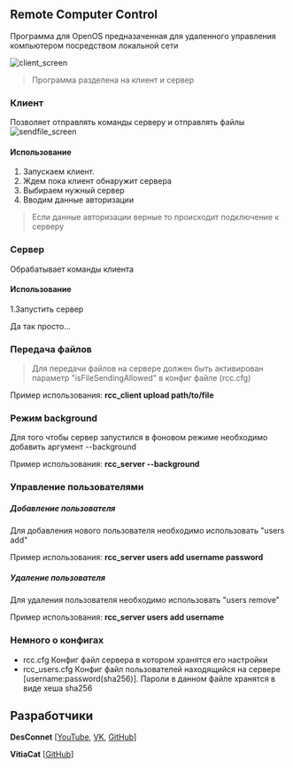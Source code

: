 ## Remote Computer Control
Программа для OpenOS предназаченная для удаленного управления компьютером посредством локальной сети

![client_screen](https://user-images.githubusercontent.com/31757032/175316939-2e22558e-4d60-43dc-b57c-fb57aedd60bc.png)

> Программа разделена на клиент и сервер

### Клиент
Позволяет отправлять команды серверу и отправлять файлы
![sendfile_screen](https://user-images.githubusercontent.com/31757032/175317307-3f63549d-bd1d-4af7-bc0b-e64e209381bb.png)

#### Использование
1. Запускаем клиент.
2. Ждем пока клиент обнаружит сервера
3. Выбираем нужный сервер
4. Вводим данные авторизации

> Если данные авторизации верные то происходит подключение к серверу

### Сервер
Обрабатывает команды клиента

#### Использование
1.Запустить сервер

Да так просто...

### Передача файлов
> Для передачи файлов на сервере должен быть активирован параметр "isFileSendingAllowed" в конфиг файле (rcc.cfg)

Пример использования: **rcc_client upload path/to/file**

### Режим background
Для того чтобы сервер запустился в фоновом режиме необходимо добавить аргумент --background

Пример использования: **rcc_server --background**

### Управление пользователями
##### Добавление пользователя
Для добавления нового пользователя необходимо использовать "users add"

Пример использования: **rcc_server users add username password**
##### Удаление пользователя
Для удаления пользователя необходимо использовать "users remove"

Пример использования: **rcc_server users add username**

### Немного о конфигах
* rcc.cfg
   Конфиг файл сервера в котором хранятся его настройки
* rcc_users.cfg
   Конфиг файл пользователей находящийся на сервере [username:password(sha256)]. Пароли в данном файле хранятся в виде хеша sha256

## Разработчики
**DesConnet** [[YouTube](https://youtube.com/DesConnet), [VK](https://vk.com/endnet), [GitHub](https://github.com/DS1NC-DesConnet)]

**VitiaCat** [[GitHub](https://github.com/VitiaCatDragon)]
